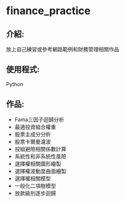 # finance_practice
## 介紹:
放上自己練習或參考網路範例和財務管理相關作品
## 使用程式:
Python
## 作品:
* Fama三因子迴歸分析
* 最適投資組合權重
* 股票主成分分析
* 股票卡爾曼濾波
* 投組避險相關係數計算
* 系統性和非系統性風險
* 選擇權相關圖形繪製
* 選擇權波動度曲面繪製
* 選擇權相關模型
* 一般化二項樹模型
* 放款級別逐步迴歸
